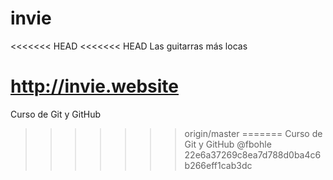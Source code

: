 # invie
<<<<<<< HEAD
<<<<<<< HEAD
Las guitarras más locas

http://invie.website
=======
Curso de  Git y GitHub
>>>>>>> origin/master
=======
Curso de  Git y GitHub @fbohle
>>>>>>> 22e6a37269c8ea7d788d0ba4c6b266eff1cab3dc
